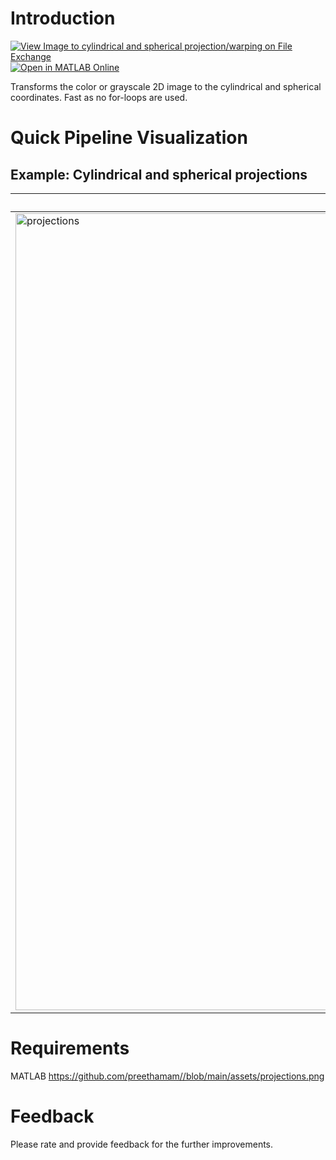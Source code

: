 # Introduction
[![View Image to cylindrical and spherical projection/warping on File Exchange](https://www.mathworks.com/matlabcentral/images/matlab-file-exchange.svg)](https://www.mathworks.com/matlabcentral/fileexchange/96962-image-to-cylindrical-and-spherical-projection-warping) [![Open in MATLAB Online](https://www.mathworks.com/images/responsive/global/open-in-matlab-online.svg)](https://matlab.mathworks.com/open/github/v1?repo=preethamam/Image2CylindricalSpherical)

Transforms the color or grayscale 2D image to the cylindrical and spherical coordinates. Fast as no for-loops are used.

# Quick Pipeline Visualization
## Example: Cylindrical and spherical projections
| Images after the warping |
| ------------- |
| <img width="1275" alt="projections" src="https://github.com/preethamam/Image-Cylindrical-Spherical-Projections/assets/projections.png"> |

# Requirements
MATLAB https://github.com/preethamam//blob/main/assets/projections.png

# Feedback
Please rate and provide feedback for the further improvements.
